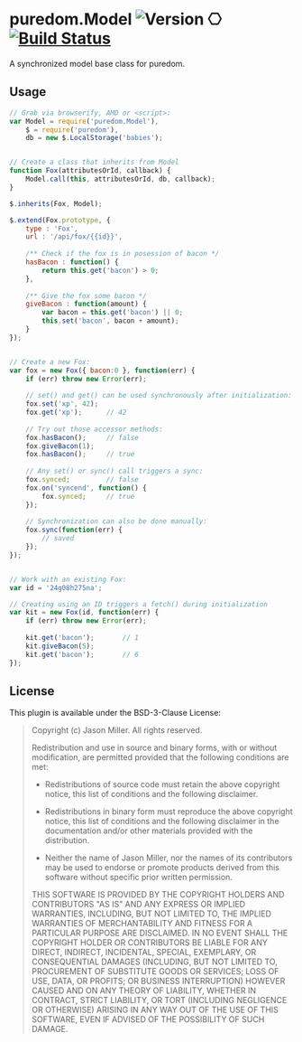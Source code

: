 puredom.Model ![Version](http://img.shields.io/github/release/developit/puredom.Model.svg?style=flat) ⎔ [![Build Status](https://img.shields.io/travis/developit/puredom.Model.svg?style=flat&branch=master)](https://travis-ci.org/developit/puredom.Model) 
=============

A synchronized model base class for puredom.


Usage
-----

```JavaScript
// Grab via browserify, AMD or <script>:
var Model = require('puredom.Model'),
	$ = require('puredom'),
	db = new $.LocalStorage('babies');


// Create a class that inherits from Model
function Fox(attributesOrId, callback) {
	Model.call(this, attributesOrId, db, callback);
}

$.inherits(Fox, Model);

$.extend(Fox.prototype, {
	type : 'Fox',
	url : '/api/fox/{{id}}',
	
	/** Check if the fox is in posession of bacon */
	hasBacon : function() {
		return this.get('bacon') > 0;
	},
	
	/** Give the fox some bacon */
	giveBacon : function(amount) {
		var bacon = this.get('bacon') || 0;
		this.set('bacon', bacon + amount);
	}
});


// Create a new Fox:
var fox = new Fox({ bacon:0 }, function(err) {
	if (err) throw new Error(err);
	
	// set() and get() can be used synchronously after initialization:
	fox.set('xp', 42);
	fox.get('xp');		// 42
	
	// Try out those accessor methods:
	fox.hasBacon();		// false
	fox.giveBacon(1);
	fox.hasBacon();		// true
	
	// Any set() or sync() call triggers a sync:
	fox.synced;			// false
	fox.on('syncend', function() {
		fox.synced;		// true
	});
	
	// Synchronization can also be done manually:
	fox.sync(function(err) {
		// saved
	});
});


// Work with an existing Fox:
var id = '24g08h275na';

// Creating using an ID triggers a fetch() during initialization
var kit = new Fox(id, function(err) {
	if (err) throw new Error(err);
	
	kit.get('bacon');		// 1
	kit.giveBacon(5);
	kit.get('bacon');		// 6
});
```


License
-------
This plugin is available under the BSD-3-Clause License:

>	Copyright (c) Jason Miller. All rights reserved.
>	
>	Redistribution and use in source and binary forms, with or without modification, 
>	are permitted provided that the following conditions are met:
>	
>	*	Redistributions of source code must retain the above copyright notice, 
>		this list of conditions and the following disclaimer.
>	
>	*	Redistributions in binary form must reproduce the above copyright notice, 
>		this list of conditions and the following disclaimer in the documentation 
>		and/or other materials provided with the distribution.
>	
>	*	Neither the name of Jason Miller, nor the names of its contributors may be used to endorse 
>		or promote products derived from this software without specific prior written permission.
>	
>	THIS SOFTWARE IS PROVIDED BY THE COPYRIGHT HOLDERS AND CONTRIBUTORS "AS IS" AND ANY EXPRESS 
>	OR IMPLIED WARRANTIES, INCLUDING, BUT NOT LIMITED TO, THE IMPLIED WARRANTIES OF MERCHANTABILITY 
>	AND FITNESS FOR A PARTICULAR PURPOSE ARE DISCLAIMED. IN NO EVENT SHALL THE COPYRIGHT HOLDER 
>	OR CONTRIBUTORS BE LIABLE FOR ANY DIRECT, INDIRECT, INCIDENTAL, SPECIAL, EXEMPLARY, OR CONSEQUENTIAL 
>	DAMAGES (INCLUDING, BUT NOT LIMITED TO, PROCUREMENT OF SUBSTITUTE GOODS OR SERVICES; LOSS OF USE, 
>	DATA, OR PROFITS; OR BUSINESS INTERRUPTION) HOWEVER CAUSED AND ON ANY THEORY OF LIABILITY, WHETHER 
>	IN CONTRACT, STRICT LIABILITY, OR TORT (INCLUDING NEGLIGENCE OR OTHERWISE) ARISING IN ANY WAY 
>	OUT OF THE USE OF THIS SOFTWARE, EVEN IF ADVISED OF THE POSSIBILITY OF SUCH DAMAGE.
